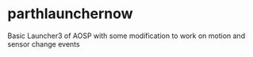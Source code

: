 parthlaunchernow
================

Basic Launcher3 of AOSP with some modification to work on motion and sensor change events
